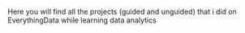 Here you will find all the projects (guided and unguided) that i did on EverythingData while learning data analytics
